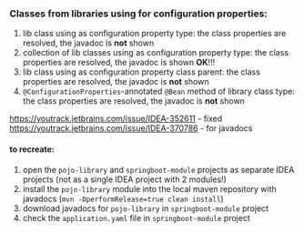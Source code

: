 ### Classes from libraries using for configuration properties:

1) lib class using as configuration property type:
    the class properties are resolved, the javadoc is **not** shown
2) collection of lib classes using as configuration property type:
    the class properties are resolved, the javadoc is shown **OK**!!!
3) lib class using as configuration property class parent:
    the class properties are resolved, the javadoc is **not** shown
4) `@ConfigurationProperties`-annotated `@Bean` method of library class type:
    the class properties are resolved, the javadoc is **not** shown


https://youtrack.jetbrains.com/issue/IDEA-352611  - fixed
https://youtrack.jetbrains.com/issue/IDEA-370786 - for javadocs

#### to recreate:
1) open the `pojo-library` and `springboot-module` projects as separate IDEA projects
   (not as a single IDEA project with 2 modules!)
2) install the `pojo-library` module into the local maven repository with javadocs
   (`mvn -DperformRelease=true clean install`)
3) download javadocs for `pojo-library` in `springboot-module` project
4) check the `application.yaml` file in `springboot-module` project